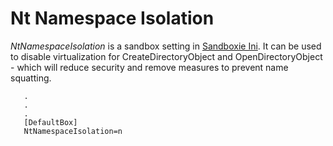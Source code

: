 # Nt Namespace Isolation

_NtNamespaceIsolation_ is a sandbox setting in [Sandboxie Ini](SandboxieIni.md). It can be used to disable virtualization for CreateDirectoryObject and OpenDirectoryObject - which will reduce security and remove measures to prevent name squatting.

```
   .
   .
   .
   [DefaultBox]
   NtNamespaceIsolation=n
```
